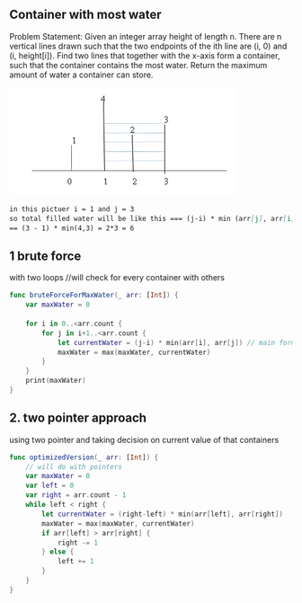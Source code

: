 ## Container with most water


Problem Statement:  Given an integer array height of length n. There are n vertical lines drawn such that the two endpoints of the ith line are (i, 0) and (i, height[i]). Find two lines that together with the x-axis form a container, such that the container contains the most water. Return the maximum amount of water a container can store.


![Alt text](./images/conatain1.png)

```markdown
in this pictuer i = 1 and j = 3 
so total filled water will be like this === (j-i) * min (arr[j], arr[i]) 
== (3 - 1) * min(4,3) = 2*3 = 6
```

## 1 brute force 
with two loops 
//will check for every container with others  

```swift
func bruteForceForMaxWater(_ arr: [Int]) {
    var maxWater = 0
    
    for i in 0..<arr.count {
        for j in i+1..<arr.count {
            let currentWater = (j-i) * min(arr[i], arr[j]) // main formula
            maxWater = max(maxWater, currentWater)
        }
    }
    print(maxWater)
}
```

## 2. two pointer approach 

using two pointer 
and taking decision on current value of that containers

```swift
func optimizedVersion(_ arr: [Int]) {
    // will do with pointers 
    var maxWater = 0
    var left = 0
    var right = arr.count - 1
    while left < right {
        let currentWater = (right-left) * min(arr[left], arr[right])
        maxWater = max(maxWater, currentWater)
        if arr[left] > arr[right] {
            right -= 1 
        } else {
            left += 1
        }
    }
}

```
